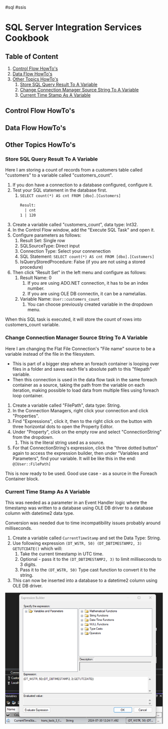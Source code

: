 #sql #ssis
# SQL Server Integration Services Cookbook

## Table of Content

1. [Control Flow HowTo's](#Control%20Flow%20HowTo's)
2. [Data Flow HowTo's](#Data%20Flow%20HowTo's)
3. [Other Topics HowTo's](#Other%20Topics%20HowTo's)
	1. [Store SQL Query Result To A Variable](#Store%20SQL%20Query%20Result%20To%20A%20Variable)
	2. [Change Connection Manager Source String To A Variable](#Change%20Connection%20Manager%20Source%20String%20To%20A%20Variable)
	3. [Current Time Stamp As A Variable](#Current%20Time%20Stamp%20As%20A%20Variable)



## Control Flow HowTo's

## Data Flow HowTo's

## Other Topics HowTo's
### Store SQL Query Result To A Variable
Here I am storing a count of records from a customers table called "customers" to a variable called "customers_count".

1. If you don have a connection to a database configured, configure it.
2. Test your SQL statement in the database first.
	1. `SELECT count(*) AS cnt FROM [dbo].[Customers]` 
	   ```text
	   Result:
	     | cnt
	   1 | 120
	   ```
3. Create a variable called "customers_count", data type: Int32.
4. In the Control Flow window, add the "Execute SQL Task" and open it.
5. Configure parameters as follows:
	1. Result Set: Single row
	2. SQLSourceType: Direct input
	3. Connection Type: Select your connenection
	4. SQL Statement: `SELECT count(*) AS cnt FROM [dbo].[Customers]` 
	5. IsQueryStoredProcedure: False (if you are not using a stored procedure)
6. Then click "Result Set" in the left menu and configure as follows:
	1. Result Name: 0 
		1. If you are using ADO.NET connection, it has to be an index number.
		2. If you are using OLE DB connectin, it can be a name\\alias.
	2. Variable Name: `User::customers_count`
		1. You can choose previously created variable in the dropdown menu.

When this SQL task is executed, it will store the count of rows into customers_count variable.


### Change Connection Manager Source String To A Variable
Here I am changing the Flat File Connection's "File name" source to be a variable instead of the file in the filesystem.
* This is part of a bigger step where an foreach container is looping over files in a folder and saves each file's absolute path to this "filepath" variable. 
* Then this connection is used in the data flow task in the same foreach container as a source, taking the path from the variable on each iteration, making possible to load data from multiple files using foreach loop container.

1. Create a variable called "FilePath", data type: String.
2. In the Connection Managers, right click your connection and click "Properties".
3. Find "Expressions", click it, then to the right click on the button with three horizontal dots to open the Property Editor.
4. Under "Property", click on the empty row and select "ConnectionString" from the dropdown.
	1. This is the literal string used as a source.
5. For that ConnectionString's expression, click the "three dotted button" again to access the expression builder, then under "Variables and Parameters", find your variable. It will be like this in the end: `@[User::FilePath]`


This is now ready to be used. Good use case - as a source in the Foreach Container block.


### Current Time Stamp As A Variable

This was needed as a parameter in an Event Handler logic where the timestamp was written to a database using OLE DB driver to a database column with datetime2 data type.

Conversion was needed due to time incompatibility issues probably around milliseconds.

1. Create a variable called `CurrentTimeStamp` and set the Data Type: String.
2. Use following expression `(DT_WSTR, 50) (DT_DBTIMESTAMP2, 3) GETUTCDATE()` which will:
	1. Take the current timestamp in UTC time.
	2. Optional - pass it to the `(DT_DBTIMESTAMP2, 3)` to limit milliseconds to 3 digits.
	3. Pass it to the `(DT_WSTR, 50)` Type cast function to convert it to the string.
3. This can now be inserted into a database to a datetime2 column using OLE DB driver.

![](databases/assets/Pasted%20image%2020240730143053.png)
